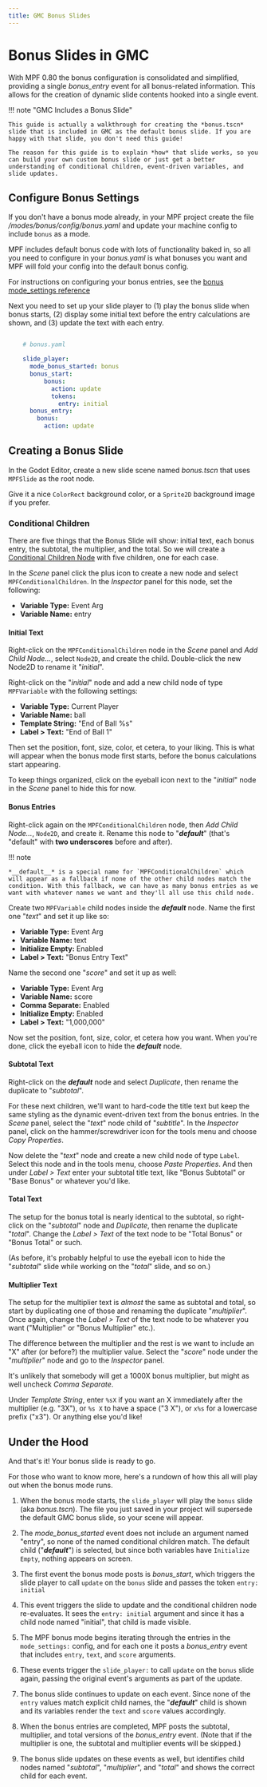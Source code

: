 ```yaml
---
title: GMC Bonus Slides
---
```


# Bonus Slides in GMC

With MPF 0.80 the bonus configuration is consolidated and simplified, providing a single *bonus_entry* event for all bonus-related information. This allows for the creation of dynamic slide contents hooked into a single event.

!!! note  "GMC Includes a Bonus Slide"

    This guide is actually a walkthrough for creating the *bonus.tscn* slide that is included in GMC as the default bonus slide. If you are happy with that slide, you don't need this guide!

    The reason for this guide is to explain *how* that slide works, so you can build your own custom bonus slide or just get a better understanding of conditional children, event-driven variables, and slide updates.

## Configure Bonus Settings

If you don't have a bonus mode already, in your MPF project create the file */modes/bonus/config/bonus.yaml* and update your machine config to include `bonus` as a mode.

MPF includes default bonus code with lots of functionality baked in, so all you need to configure in your *bonus.yaml* is what bonuses you want and MPF will fold your config into the default bonus config.

For instructions on configuring your bonus entries, see the [bonus mode_settings reference](../reference/bonus.md)

Next you need to set up your slide player to (1) play the bonus slide when bonus starts, (2) display some initial text before the entry calculations are shown, and (3) update the text with each entry.

``` yaml

    # bonus.yaml

    slide_player:
      mode_bonus_started: bonus
      bonus_start:
          bonus:
            action: update
            tokens:
              entry: initial
      bonus_entry:
        bonus:
          action: update
```

## Creating a Bonus Slide

In the Godot Editor, create a new slide scene named *bonus.tscn* that uses `MPFSlide` as the root node.

Give it a nice `ColorRect` background color, or a `Sprite2D` background image if you prefer.

### Conditional Children

There are five things that the Bonus Slide will show: initial text, each bonus entry, the subtotal, the multiplier, and the total. So we will create a [Conditional Children Node](../reference/mpf-conditional-children.md) with five children, one for each case.

In the *Scene* panel click the plus icon to create a new node and select `MPFConditionalChildren`. In the *Inspector* panel for this node, set the following:

  *  **Variable Type:** Event Arg
  *  **Variable Name:** entry

#### Initial Text

Right-click on the `MPFConditionalChildren` node in the *Scene* panel and *Add Child Node...*, select `Node2D`, and create the child. Double-click the new Node2D to rename it "*initial*".

Right-click on the "*initial*" node and add a new child node of type `MPFVariable` with the following settings:

  *  **Variable Type:** Current Player
  *  **Variable Name:** ball
  *  **Template String:** "End of Ball %s"
  *  **Label > Text:** "End of Ball 1"

Then set the position, font, size, color, et cetera, to your liking. This is what will appear when the bonus mode first starts, before the bonus calculations start appearing.

To keep things organized, click on the eyeball icon next to the "*initial*" node in the *Scene* panel to hide this for now.

#### Bonus Entries

Right-click again on the `MPFConditionalChildren` node, then *Add Child Node...*, `Node2D`, and create it. Rename this node to "*__default__*" (that's "default" with **two underscores** before and after).

!!! note

    *__default__* is a special name for `MPFConditionalChildren` which will appear as a fallback if none of the other child nodes match the condition. With this fallback, we can have as many bonus entries as we want with whatever names we want and they'll all use this child node.

Create two `MPFVariable` child nodes inside the *__default__* node. Name the first one "*text*" and set it up like so:

  *  **Variable Type:** Event Arg
  *  **Variable Name:** text
  *  **Initialize Empty:** Enabled
  *  **Label > Text:** "Bonus Entry Text"

Name the second one "*score*" and set it up as well:

  *  **Variable Type:** Event Arg
  *  **Variable Name:** score
  *  **Comma Separate:** Enabled
  *  **Initialize Empty:** Enabled
  *  **Label > Text:** "1,000,000"

Now set the position, font, size, color, et cetera how you want. When you're done, click the eyeball icon to hide the *__default__* node.

#### Subtotal Text

Right-click on the *__default__* node and select *Duplicate*, then rename the duplicate to "*subtotal*".

For these next children, we'll want to hard-code the title text but keep the same styling as the dynamic event-driven text from the bonus entries. In the *Scene* panel, select the "*text*" node child of "*subtitle*". In the *Inspector* panel, click on the hammer/screwdriver icon for the tools menu and choose *Copy Properties*.

Now delete the "*text*" node and create a new child node of type `Label`. Select this node and in the tools menu, choose *Paste Properties*. And then under *Label > Text* enter your subtotal title text, like "Bonus Subtotal" or "Base Bonus" or whatever you'd like.

#### Total Text

The setup for the bonus total is nearly identical to the subtotal, so right-click on the "*subtotal*" node and *Duplicate*, then rename the duplicate "*total*". Change the *Label > Text* of the text node to be "Total Bonus" or "Bonus Total" or such.

(As before, it's probably helpful to use the eyeball icon to hide the "*subtotal*" slide while working on the "*total*" slide, and so on.)

#### Multiplier Text

The setup for the multiplier text is *almost* the same as subtotal and total, so start by duplicating one of those and renaming the duplicate "*multiplier*". Once again, change the *Label > Text* of the text node to be whatever you want ("Multiplier" or "Bonus Multiplier" etc.).

The difference between the multiplier and the rest is we want to include an "X" after (or before?) the multiplier value. Select the "*score*" node under the "*multiplier*" node and go to the *Inspector* panel.

It's unlikely that somebody will get a 1000X bonus multiplier, but might as well uncheck *Comma Separate*.

Under *Template String*, enter `%sX` if you want an X immediately after the multiplier (e.g. "3X"), or `%s X` to have a space ("3 X"), or `x%s` for a lowercase prefix ("x3"). Or anything else you'd like!

## Under the Hood

And that's it! Your bonus slide is ready to go.

For those who want to know more, here's a rundown of how this all will play out when the bonus mode runs.

  1.  When the bonus mode starts, the `slide_player` will play the `bonus` slide (aka *bonus.tscn*). The file you just saved in your project will supersede the default GMC bonus slide, so your scene will appear.

  1.  The *mode_bonus_started* event does not include an argument named "entry", so none of the named conditional children match. The default child ("*__default__*") is selected, but since both variables have `Initialize Empty`, nothing appears on screen.

  1.  The first event the bonus mode posts is *bonus_start*, which triggers the slide player to call `update` on the `bonus` slide and passes the token `entry: initial`

  1.  This event triggers the slide to update and the conditional children node re-evaluates. It sees the `entry: initial` argument and since it has a child node named "initial", that child is made visible.

  1.  The MPF bonus mode begins iterating through the entries in the `mode_settings:` config, and for each one it posts a *bonus_entry* event that includes `entry`, `text`, and `score` arguments.

  1.  These events trigger the `slide_player:` to call `update` on the `bonus` slide again, passing the original event's arguments as part of the update.

  1.  The bonus slide continues to update on each event. Since none of the `entry` values match explicit child names, the "*__default__*" child is shown and its variables render the `text` and `score` values accordingly.

  1.  When the bonus entries are completed, MPF posts the subtotal, multiplier, and total versions of the *bonus_entry* event. (Note that if the multiplier is one, the subtotal and multiplier events will be skipped.)

  1.  The bonus slide updates on these events as well, but identifies child nodes named "*subtotal*", "*multiplier*", and "*total*" and shows the correct child for each event.